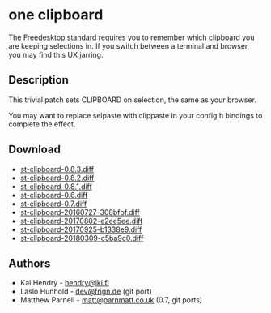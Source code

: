 one clipboard
=============

The [Freedesktop
standard](http://standards.freedesktop.org/clipboards-spec/clipboards-latest.txt)
requires you to remember which clipboard you are keeping selections in.  If you
switch between a terminal and browser, you may find this UX jarring.

Description
-----------
This trivial patch sets CLIPBOARD on selection, the same as your browser.

You may want to replace selpaste with clippaste in your config.h bindings to
complete the effect.

Download
--------
* [st-clipboard-0.8.3.diff](st-clipboard-0.8.3.diff)
* [st-clipboard-0.8.2.diff](st-clipboard-0.8.2.diff)
* [st-clipboard-0.8.1.diff](st-clipboard-0.8.1.diff)
* [st-clipboard-0.6.diff](st-clipboard-0.6.diff)
* [st-clipboard-0.7.diff](st-clipboard-0.7.diff)
* [st-clipboard-20160727-308bfbf.diff](st-clipboard-20160727-308bfbf.diff)
* [st-clipboard-20170802-e2ee5ee.diff](st-clipboard-20170802-e2ee5ee.diff)
* [st-clipboard-20170925-b1338e9.diff](st-clipboard-20170925-b1338e9.diff)
* [st-clipboard-20180309-c5ba9c0.diff](st-clipboard-20180309-c5ba9c0.diff)

Authors
-------
* Kai Hendry - <hendry@iki.fi>
* Laslo Hunhold - <dev@frign.de> (git port)
* Matthew Parnell - <matt@parnmatt.co.uk> (0.7, git ports)
